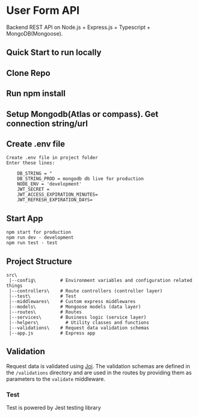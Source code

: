 # User Form API

Backend REST API on Node.js + Express.js + Typescript + MongoDB(Mongoose).

## Quick Start to run locally

## Clone Repo

## Run npm install

## Setup Mongodb(Atlas or compass). Get connection string/url

## Create .env file

    Create .env file in project folder
    Enter these lines:

        DB_STRING = "
        DB_STRING_PROD = mongodb db live for production
        NODE_ENV = 'development'
        JWT_SECRET =
        JWT_ACCESS_EXPIRATION_MINUTES=
        JWT_REFRESH_EXPIRATION_DAYS=

## Start App
    npm start for production
    npm run dev - development
    npm run test - test
## Project Structure

```
src\
 |--config\         # Environment variables and configuration related things
 |--controllers\    # Route controllers (controller layer)
 |--test\           # Test
 |--middlewares\    # Custom express middlewares
 |--models\         # Mongoose models (data layer)
 |--routes\         # Routes
 |--services\       # Business logic (service layer)
 |--helpers\          # Utility classes and functions
 |--validations\    # Request data validation schemas
 |--app.js          # Express app
```

## Validation

Request data is validated using [Joi](https://joi.dev/).
The validation schemas are defined in the `/validations` directory and are used in the routes by providing them as parameters to the `validate` middleware.

### Test
Test is powered by Jest testing library